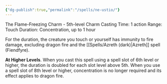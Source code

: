 ```yaml
---
{"dg-publish":true,"permalink":"/spells/ne-ustio/"}
---
```


The Flame-Freezing Charm - 5th-level Charm 
Casting Time: 1 action 
Range: Touch 
Duration: Concentration, up to 1 hour 

For the duration, the creature you touch or yourself has immunity to fire damage, excluding dragon fire and the [[Spells/Azreth (dark)\|Azreth]] spell (Fiendfyre). 

**At Higher Levels**. When you cast this spell using a spell slot of 6th level or higher, the duration is doubled for each slot level above 5th. When you use a spell slot of 8th level or higher, concentration is no longer required and its effect applies to dragon fire.